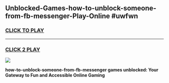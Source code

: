 
## Unblocked-Games-how-to-unblock-someone-from-fb-messenger-Play-Online #uwfwn
<h3>
<a href="https://news.freeplayer.one?title=how-to-unblock-someone-from-fb-messenger&ref=3">CLICK TO PLAY</a></h3>
<hr>

<h3>
<a href="https://news.freeplayer.one?title=how-to-unblock-someone-from-fb-messenger&ref=3">CLICK 2 PLAY</a>
  
</h3>

<a href="https://news.freeplayer.one?title=how-to-unblock-someone-from-fb-messenger&ref=3"><img src="https://clearcache.store/games.png"></a>


**how-to-unblock-someone-from-fb-messenger games unblocked: Your Gateway to Fun and Accessible Online Gaming**
